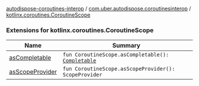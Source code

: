 [autodispose-coroutines-interop](../../index.md) / [com.uber.autodispose.coroutinesinterop](../index.md) / [kotlinx.coroutines.CoroutineScope](./index.md)

### Extensions for kotlinx.coroutines.CoroutineScope

| Name | Summary |
|---|---|
| [asCompletable](as-completable.md) | `fun CoroutineScope.asCompletable(): `[`Completable`](http://reactivex.io/RxJava/2.x/javadoc/io/reactivex/Completable.html) |
| [asScopeProvider](as-scope-provider.md) | `fun CoroutineScope.asScopeProvider(): ScopeProvider` |
